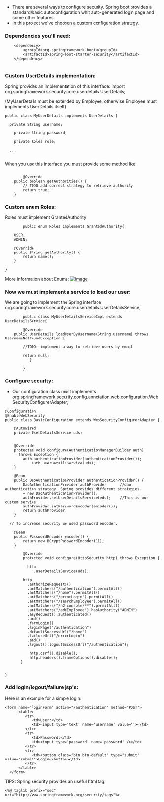 - There are several ways to configure security. Spring boot provides a standard/basic autoconfiguration whit auto-generated login page
and some other features.
- In this project we've choosen a custom configuration strategy. 

###  Dependencies you'll need:

```
	<dependency>
	  	<groupId>org.springframework.boot</groupId>
		<artifactId>spring-boot-starter-security</artifactId>
	</dependency>
		
```

###  Custom UserDetails implementation:

Spring provides an implementation of this interface: import org.springframework.security.core.userdetails.UserDetails;

(MyUserDetails must be extended by Employee, otherwise Employee must implements UserDetails itself)

```
public class MyUserDetails implements UserDetails {

  private String username;
	
	private String password;
	
	private Roles role;
  
  ...
	
```
When you use this interface you must provide some method like

```

        @Override
	public boolean getAuthorities() {
		// TODO add correct strategy to retrieve authority
		return true;
	}

```

###  Custom enum Roles:

Roles must implement GrantedAuthority 

```
        public enum Roles implements GrantedAuthority{
	
	USER,
	ADMIN;

	@Override
	public String getAuthority() {
		return name();
	}

}
```

More information about Enums:
[![image](https://image.ibb.co/c2Bxg9/springgood.png)](https://www.baeldung.com/a-guide-to-java-enums)


###  Now we must implement a service to load our user:

We are going to implement the Spring interface org.springframework.security.core.userdetails.UserDetailsService; 

```
        public class MyUserDetailsServiceImpl extends UserDetailsService{

        @Override
	public UserDetails loadUserByUsername(String username) throws UsernameNotFoundException {

		//TODO: implement a way to retrieve users by email
		
		return null;
	       }

        }
```

###  Configure security:

- Our configuration class must implements org.springframework.security.config.annotation.web.configuration.WebSecurityConfigurerAdapter;

```
@Configuration
@EnableWebSecurity
public class BasicConfiguration extends WebSecurityConfigurerAdapter {
	
	@Autowired
	private UserDetailsService uds;
	
		 
	@Override
	protected void configure(AuthenticationManagerBuilder auth)
	  throws Exception {
	    auth.authenticationProvider(authenticationProvider());
            auth.userDetailsService(uds);
	}
	 
	@Bean
	public DaoAuthenticationProvider authenticationProvider() {
	    DaoAuthenticationProvider authProvider      //dao authentication strategy. Spring provides different strategies.
	    = new DaoAuthenticationProvider();
	    authProvider.setUserDetailsService(eds);    //This is our custom service
	    authProvider.setPasswordEncoder(encoder());  
	    return authProvider;
	}
	
  // To increase security we used password encoder.
  
	@Bean
	public PasswordEncoder encoder() {
	    return new BCryptPasswordEncoder(11);
	}
	 
        @Override
        protected void configure(HttpSecurity http) throws Exception {
    	
    	  http
    	     .userDetailsService(uds);
    	
        http
          .authorizeRequests()
          .antMatchers("/authentication").permitAll()
          .antMatchers("/home").permitAll()
          .antMatchers("/errorLogin").permitAll()
          .antMatchers("/searchEmployee").permitAll()
          .antMatchers("/h2-console/**").permitAll()
          .antMatchers("/addEmployee").hasAuthority("ADMIN")
          .anyRequest().authenticated()
          .and()
          .formLogin()
          .loginPage("/authentication")
          .defaultSuccessUrl("/home")
          .failureUrl("/errorLogin")
          .and()
          .logout().logoutSuccessUrl("/authentication");
        
           http.csrf().disable();
           http.headers().frameOptions().disable();
       }

  
}

```

###  Add login/logout/failure jsp's:

Here is an example for a simple login:

```
<form name='loginForm' action="/authentication" method='POST'>
      <table>
         <tr>
            <td>User:</td>
            <td><input type='text' name='username' value=''></td>
         </tr>
         <tr>
            <td>Password:</td>
            <td><input type='password' name='password' /></td>
         </tr>
         <tr>
            <td><button class="btn btn-default" type="submit" value="submit">Login</button></td>
         </tr>
      </table>
  </form>
```

TIPS: Spring security provides an useful html tag:

```
<%@ taglib prefix="sec" uri="http://www.springframework.org/security/tags"%>
```
